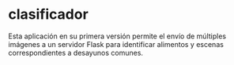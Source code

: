 # clasificador

Esta aplicación en su primera versión permite el envío de múltiples imágenes a un servidor Flask para identificar alimentos y escenas correspondientes a desayunos comunes.
